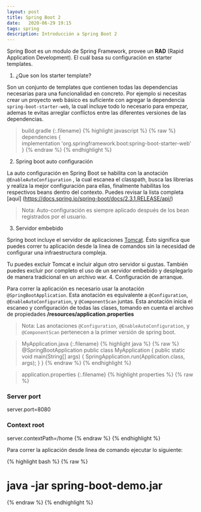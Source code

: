 ```yaml
---
layout: post
title: Spring Boot 2
date:   2020-06-29 19:15
tags: spring
description: Introducción a Spring Boot 2
---
```


Spring Boot es un modulo de Spring Framework, provee un **RAD** (Rapid Application Development). El cuál basa su configuración en starter templates.

1. ¿Que son los starter template?

Son un conjunto de templates que contienen todas las dependencias necesarias para una funcionalidad en concreto. Por ejemplo si necesitas crear un proyecto web básico es suficiente con agregar la dependencia `spring-boot-starter-web`, la cual incluye todo lo necesario para empezar, ademas te evitas arreglar conflictos entre las diferentes versiones de las dependencias.

>build.gradle
{:.filename}
{% highlight javascript %}
{% raw %}
dependencies {	
	implementation 'org.springframework.boot:spring-boot-starter-web'	
}
{% endraw %}
{% endhighlight %}
2. Spring boot auto configuración

La auto configuración en Spring Boot se habilita con la anotación `@EnableAutoConfiguration` , la cual escanea el classpath, busca las librerias y realiza la mejor configuración para ellas, finalmente habilitas los respectivos beans dentro del contexto. Puedes revisar la lista completa [aquí] (https://docs.spring.io/spring-boot/docs/2.3.1.RELEASE/api/)

>Nota: Auto-configuración es siempre aplicado después de los bean registrados por el usuario. 
3. Servidor embebido 

Spring boot incluye el servidor de aplicaciones [Tomcat](http://tomcat.apache.org). Ésto significa que puedes correr tu aplicación desde la linea de comandos sin la necesidad de configurar una infraestructura compleja.

Tu puedes excluir Tomcat e incluir algun otro servidor si gustas. También puedes excluir por completo el uso de un servidor embebido y desplegarlo de manera tradicional en un archivo war.
4. Configuración de arranque.

Para correr la aplicación es necesario usar la anotación `@SpringBootApplication`. Esta anotación es equivalente a `@Configuration`, `@EnableAutoConfiguration`, y `@ComponentScan` juntas.
Esta anotación inicia el escaneo y configuración de todas las clases, tomando en cuenta el archivo de propiedades **/resources/application.properties**

> Nota: Las anotaciones `@Configuration`, `@EnableAutoConfiguration`, y `@ComponentScan` pertenecen a la primer versión de spring boot.

>MyApplication.java
{:.filename}
{% highlight java %}
{% raw %}
@SpringBootApplication
public class MyApplication 
{
    public static void main(String[] args) 
    {
        SpringApplication.run(Application.class, args);
    }
}
{% endraw %}
{% endhighlight %}

>application.properties
{:.filename}
{% highlight properties %}
{% raw %}
### Server port #########
server.port=8080
  
### Context root ########
server.contextPath=/home
{% endraw %}
{% endhighlight %}


Para correr la aplicación desde linea de comando ejecutar lo siguiente:

{% highlight bash %}
{% raw %}
# java -jar spring-boot-demo.jar
{% endraw %}
{% endhighlight %}